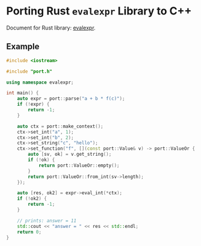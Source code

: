 # Porting Rust `evalexpr` Library to C++

Document for Rust library: [evalexpr](https://docs.rs/evalexpr/8.1.0/evalexpr/index.html).

## Example

```cpp
#include <iostream>

#include "port.h"

using namespace evalexpr;

int main() {
    auto expr = port::parse("a + b * f(c)");
    if (!expr) {
        return -1;
    }

    auto ctx = port::make_context();
    ctx->set_int("a", 1);
    ctx->set_int("b", 2);
    ctx->set_string("c", "hello");
    ctx->set_function("f", [](const port::Value& v) -> port::ValueOr {
        auto [sv, ok] = v.get_string();
        if (!ok) {
            return port::ValueOr::empty();
        }
        return port::ValueOr::from_int(sv->length);
    });

    auto [res, ok2] = expr->eval_int(*ctx);
    if (!ok2) {
        return -1;
    }

    // prints: answer = 11
    std::cout << "answer = " << res << std::endl;
    return 0;
}
```
